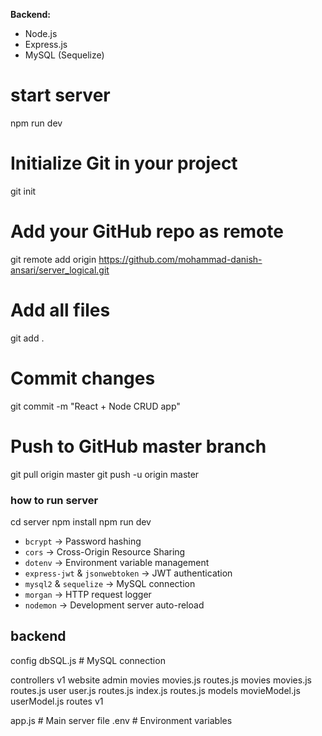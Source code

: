 **Backend:**  
- Node.js  
- Express.js  
- MySQL (Sequelize) 



# start server 
npm run dev

# Initialize Git in your project
git init  

# Add your GitHub repo as remote
git remote add origin https://github.com/mohammad-danish-ansari/server_logical.git 

# Add all files
git add .  

# Commit changes
git commit -m "React + Node CRUD app"  

# Push to GitHub master branch
git pull origin master 
git push -u origin master 


### how to run server
cd server
npm install
npm run dev

- `bcrypt` → Password hashing  
- `cors` → Cross-Origin Resource Sharing  
- `dotenv` → Environment variable management  
- `express-jwt` & `jsonwebtoken` → JWT authentication  
- `mysql2` & `sequelize` → MySQL connection 
- `morgan` → HTTP request logger  
- `nodemon` → Development server auto-reload  





## backend
  config
    dbSQL.js           # MySQL connection

  controllers
    v1
      website
       <!--  website-related controllers -->
      admin
                movies
                   movies.js
                   routes.js
                movies
                   movies.js
                   routes.js
                user
                   user.js
                   routes.js
             index.js
                 <!-- all movie,.user routes inside the index.js       -->
      routes.js
           <!-- web and admin routes inside the  routes.js-->
  models
    movieModel.js
    userModel.js
  routes
    v1 
    <!-- vi routes  -->
      

  app.js               # Main server file
  .env                 # Environment variables
